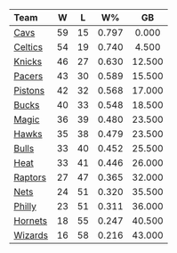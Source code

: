 | Team                            |  W  |  L  |  W%   |   GB   |
|:--------------------------------|:---:|:---:|:-----:|:------:|
| [Cavs](/r/clevelandcavs)        | 59  | 15  | 0.797 | 0.000  |
| [Celtics](/r/bostonceltics)     | 54  | 19  | 0.740 | 4.500  |
| [Knicks](/r/NYKnicks)           | 46  | 27  | 0.630 | 12.500 |
| [Pacers](/r/pacers)             | 43  | 30  | 0.589 | 15.500 |
| [Pistons](/r/DetroitPistons)    | 42  | 32  | 0.568 | 17.000 |
| [Bucks](/r/MkeBucks)            | 40  | 33  | 0.548 | 18.500 |
| [Magic](/r/OrlandoMagic)        | 36  | 39  | 0.480 | 23.500 |
| [Hawks](/r/AtlantaHawks)        | 35  | 38  | 0.479 | 23.500 |
| [Bulls](/r/chicagobulls)        | 33  | 40  | 0.452 | 25.500 |
| [Heat](/r/heat)                 | 33  | 41  | 0.446 | 26.000 |
| [Raptors](/r/torontoraptors)    | 27  | 47  | 0.365 | 32.000 |
| [Nets](/r/GoNets)               | 24  | 51  | 0.320 | 35.500 |
| [Philly](/r/sixers)             | 23  | 51  | 0.311 | 36.000 |
| [Hornets](/r/CharlotteHornets)  | 18  | 55  | 0.247 | 40.500 |
| [Wizards](/r/washingtonwizards) | 16  | 58  | 0.216 | 43.000 |